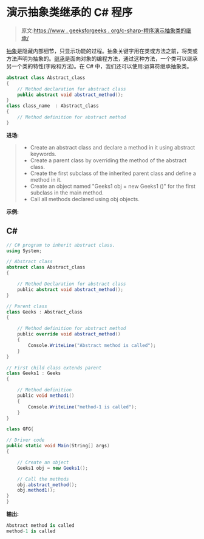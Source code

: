 # 演示抽象类继承的 C# 程序

> 原文:[https://www . geeksforgeeks . org/c-sharp-程序演示抽象类的继承/](https://www.geeksforgeeks.org/c-sharp-program-to-demonstrate-the-inheritance-of-abstract-classes/)

[抽象](https://www.geeksforgeeks.org/c-sharp-abstraction/)是隐藏内部细节，只显示功能的过程。抽象关键字用在类或方法之前，将类或方法声明为抽象的。[继承](https://www.geeksforgeeks.org/c-sharp-inheritance/)是面向对象的编程方法，通过这种方法，一个类可以继承另一个类的特性(字段和方法)。在 C# 中，我们还可以使用:运算符继承抽象类。

```cs
abstract class Abstract_class
{
    // Method declaration for abstract class
    public abstract void abstract_method();
}
class class_name  : Abstract_class
{
    // Method definition for abstract method
}
```

**进场:**

> *   Create an abstract class and declare a method in it using abstract keywords.
> *   Create a parent class by overriding the method of the abstract class.
> *   Create the first subclass of the inherited parent class and define a method in it.
> *   Create an object named "Geeks1 obj = new Geeks1 ()" for the first subclass in the main method.
> *   Call all methods declared using obj objects.

**示例:**

## C#

```cs
// C# program to inherit abstract class.
using System;

// Abstract class
abstract class Abstract_class
{

    // Method Declaration for abstract class
    public abstract void abstract_method();
}

// Parent class
class Geeks : Abstract_class
{

    // Method definition for abstract method
    public override void abstract_method()
    {
        Console.WriteLine("Abstract method is called");
    }
}

// First child class extends parent
class Geeks1 : Geeks
{

    // Method definition
    public void method1()
    {
        Console.WriteLine("method-1 is called");
    }
}

class GFG{

// Driver code
public static void Main(String[] args)
{

    // Create an object
    Geeks1 obj = new Geeks1();

    // Call the methods
    obj.abstract_method();
    obj.method1();
}
}
```

**输出:**

```cs
Abstract method is called
method-1 is called
```